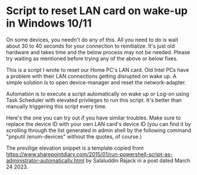 # Script to reset LAN card on wake-up in Windows 10/11
On some devices, you needn't do any of this. All you need to do is wait about 30 to 40 seconds for your connection to reinitialize. It's just old hardware and takes time and the below process may not be needed. Please try waiting as mentioned before trying any of the above or below fixes.

This is a script I wrote to reset our Home PC's LAN card. Old Intel PCs have a problem with their LAN connections getting disrupted on wake up. A simple solution is to open device-manager and reset the network-adapter.

Automation is to execute a script automatically on wake up or Log-on using Task Scheduler with elevated privileges to run this script. It's better than manually triggering this script every time.

Here's the one you can try out if you have similar troubles. Make sure to replace the device ID with your own LAN card's device ID (you can find it by scrolling through the list generated in admin shell by the following command "pnputil /enum-devices" without the quotes, of course.)

The previlige elevation snippet is a template copied from https://www.sharepointdiary.com/2015/01/run-powershell-script-as-administrator-automatically.html by Salaluddin Rajack in a post dated March 24 2023.
